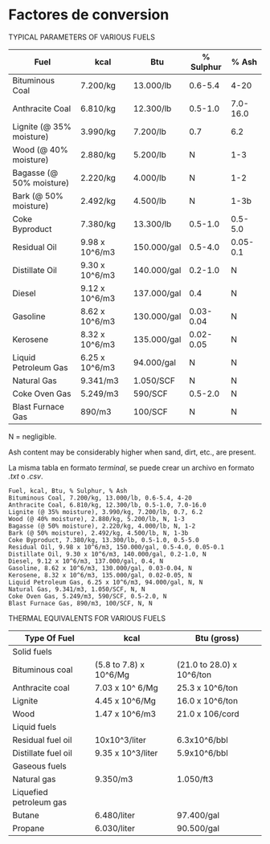 # Factores de conversion

<!--
https://www.epa.gov/sites/production/files/2020-11/documents/appa.pdf

Make your own mock API (super simple), 16 min
https://www.youtube.com/watch?v=FLnxgSZ0DG4

Write a Unit Test for JavaScript (super simple!), 13 min
https://www.youtube.com/watch?v=Rumf96j0cR0

Construccion de una API para conversion de unidades
-->

TYPICAL PARAMETERS OF VARIOUS FUELS

Fuel | kcal | Btu | % Sulphur | % Ash
-----|------|-----|-----------|-------------
Bituminous Coal | 7.200/kg | 13.000/lb | 0.6-5.4 | 4-20
Anthracite Coal | 6.810/kg | 12.300/lb | 0.5-1.0 | 7.0-16.0
Lignite (@ 35% moisture) | 3.990/kg | 7.200/lb | 0.7 | 6.2
Wood (@ 40% moisture) | 2.880/kg | 5.200/lb | N | 1-3
Bagasse (@ 50% moisture) | 2.220/kg | 4.000/lb | N | 1-2
Bark (@ 50% moisture) | 2.492/kg | 4.500/lb | N | 1-3b
Coke Byproduct | 7.380/kg | 13.300/lb | 0.5-1.0 | 0.5-5.0
Residual Oil | 9.98 x 10^6/m3 | 150.000/gal | 0.5-4.0 | 0.05-0.1
Distillate Oil | 9.30 x 10^6/m3 | 140.000/gal | 0.2-1.0 | N
Diesel | 9.12 x 10^6/m3 | 137.000/gal | 0.4 | N
Gasoline | 8.62 x 10^6/m3 | 130.000/gal | 0.03-0.04 | N
Kerosene | 8.32 x 10^6/m3 | 135.000/gal | 0.02-0.05 | N
Liquid Petroleum Gas | 6.25 x 10^6/m3 | 94.000/gal | N | N
Natural Gas | 9.341/m3 | 1.050/SCF | N | N
Coke Oven Gas | 5.249/m3 | 590/SCF | 0.5-2.0 | N
Blast Furnace Gas | 890/m3 | 100/SCF | N | N

N = negligible.

Ash content may be considerably higher when sand, dirt, etc., are present.

La misma tabla en formato _terminal_, se puede crear un archivo en formato _.txt_ o _.csv_.
```terminal
Fuel, kcal, Btu, % Sulphur, % Ash
Bituminous Coal, 7.200/kg, 13.000/lb, 0.6-5.4, 4-20
Anthracite Coal, 6.810/kg, 12.300/lb, 0.5-1.0, 7.0-16.0
Lignite (@ 35% moisture), 3.990/kg, 7.200/lb, 0.7, 6.2
Wood (@ 40% moisture), 2.880/kg, 5.200/lb, N, 1-3
Bagasse (@ 50% moisture), 2.220/kg, 4.000/lb, N, 1-2
Bark (@ 50% moisture), 2.492/kg, 4.500/lb, N, 1-3b
Coke Byproduct, 7.380/kg, 13.300/lb, 0.5-1.0, 0.5-5.0
Residual Oil, 9.98 x 10^6/m3, 150.000/gal, 0.5-4.0, 0.05-0.1
Distillate Oil, 9.30 x 10^6/m3, 140.000/gal, 0.2-1.0, N
Diesel, 9.12 x 10^6/m3, 137.000/gal, 0.4, N
Gasoline, 8.62 x 10^6/m3, 130.000/gal, 0.03-0.04, N
Kerosene, 8.32 x 10^6/m3, 135.000/gal, 0.02-0.05, N
Liquid Petroleum Gas, 6.25 x 10^6/m3, 94.000/gal, N, N
Natural Gas, 9.341/m3, 1.050/SCF, N, N
Coke Oven Gas, 5.249/m3, 590/SCF, 0.5-2.0, N
Blast Furnace Gas, 890/m3, 100/SCF, N, N
```

THERMAL EQUIVALENTS FOR VARIOUS FUELS

Type Of Fuel | kcal | Btu (gross)
------ | ------|----------
Solid fuels | |
Bituminous coal | (5.8 to 7.8) x 10^6/Mg | (21.0 to 28.0) x 10^6/ton 
Anthracite coal | 7.03 x 10^ 6/Mg | 25.3 x 10^6/ton
Lignite | 4.45 x 10^6/Mg | 16.0 x 10^6/ton
Wood | 1.47 x 10^6/m3 | 21.0 x 106/cord
Liquid fuels | |
Residual fuel oil | 10x10^3/liter | 6.3x10^6/bbl
Distillate fuel oil | 9.35 x 10^3/liter | 5.9x10^6/bbl
Gaseous fuels | |
Natural gas | 9.350/m3 | 1.050/ft3
Liquefied petroleum gas | |
Butane | 6.480/liter | 97.400/gal
Propane | 6.030/liter | 90.500/gal

